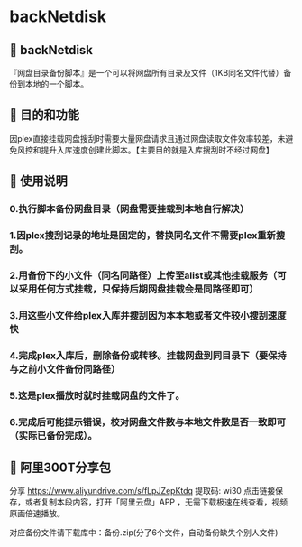 # backNetdisk


## 🚀 backNetdisk

『网盘目录备份脚本』是一个可以将网盘所有目录及文件（1KB同名文件代替）备份到本地的一个脚本。

## 🚀 目的和功能

因plex直接挂载网盘搜刮时需要大量网盘请求且通过网盘读取文件效率较差，未避免风控和提升入库速度创建此脚本。【主要目的就是入库搜刮时不经过网盘】

## 🚀 使用说明

### 0.执行脚本备份网盘目录（网盘需要挂载到本地自行解决）

### 1.因plex搜刮记录的地址是固定的，替换同名文件不需要plex重新搜刮。

### 2.用备份下的小文件（同名同路径）上传至alist或其他挂载服务（可以采用任何方式挂载，只保持后期网盘挂载会是同路径即可）

### 3.用这些小文件给plex入库并搜刮因为本本地或者文件较小搜刮速度快

### 4.完成plex入库后，删除备份或转移。挂载网盘到同目录下（要保持与之前小文件备份同路径）

### 5.这是plex播放时就时挂载网盘的文件了。

### 6.完成后可能提示错误，校对网盘文件数与本地文件数是否一致即可（实际已备份完成）。

## 🚀 阿里300T分享包

分享
https://www.aliyundrive.com/s/fLpJZepKtdq
提取码: wi30
点击链接保存，或者复制本段内容，打开「阿里云盘」APP ，无需下载极速在线查看，视频原画倍速播放。

对应备份文件请下载库中：备份.zip(分了6个文件，自动备份缺失个别人文件)
